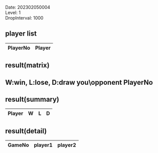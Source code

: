 Date: 202302050004  
Level: 1  
DropInterval: 1000  
## player list
PlayerNo  |  Player
----------|--------
## result(matrix)
W:win, L:lose, D:draw
you\opponent PlayerNo
---------------------
## result(summary)
Player  |  W  |  L  |  D
--------|-----|-----|---
## result(detail)
GameNo  |  player1  |  player2
--------|-----------|---------
